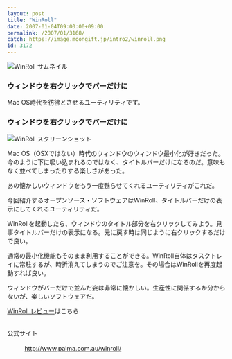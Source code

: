 ```yaml
---
layout: post
title: "WinRoll"
date: 2007-01-04T09:00:00+09:00
permalink: /2007/01/3168/
catch: https://image.moongift.jp/intro2/winroll.png
id: 3172
---
```

 ![WinRoll サムネイル](https://image.moongift.jp/intro2/winroll.t.png "WinRoll サムネイル")
  

### ウィンドウを右クリックでバーだけに
  
Mac OS時代を彷彿とさせるユーティリティです。  
<!--more-->  

### ウィンドウを右クリックでバーだけに
  

![WinRoll スクリーンショット](https://image.moongift.jp/intro2/winroll.png "WinRoll スクリーンショット")

  

Mac OS（OSXではない）時代のウィンドウのウィンドウ最小化が好きだった。今のように下に吸い込まれるのではなく、タイトルバーだけになるのだ。意味もなく並べてしまったりする楽しさがあった。

  

あの懐かしいウィンドウをもう一度甦らせてくれるユーティリティがこれだ。

  

今回紹介するオープンソース・ソフトウェアはWinRoll、タイトルバーだけの表示にしてくれるユーティリティだ。

  

WinRollを起動したら、ウィンドウのタイトル部分を右クリックしてみよう。見事タイトルバーだけの表示になる。元に戻す時は同じように右クリックするだけで良い。

  

通常の最小化機能もそのまま利用することができる。WinRoll自体はタスクトレイに常駐するが、時折消えてしまうのでご注意を。その場合はWinRollを再度起動すれば良い。

  

ウィンドウがバーだけで並んだ姿は非常に懐かしい。生産性に関係するか分からないが、楽しいソフトウェアだ。

  

[WinRoll レビュー](http://oss.moongift.jp/review/i-3174.html)はこちら

  
<dl>
<br><dt>公式サイト</dt>
<br><dd><a href="http://www.palma.com.au/winroll/" target="_blank">http://www.palma.com.au/winroll/</a></dd>
<br>
</dl>